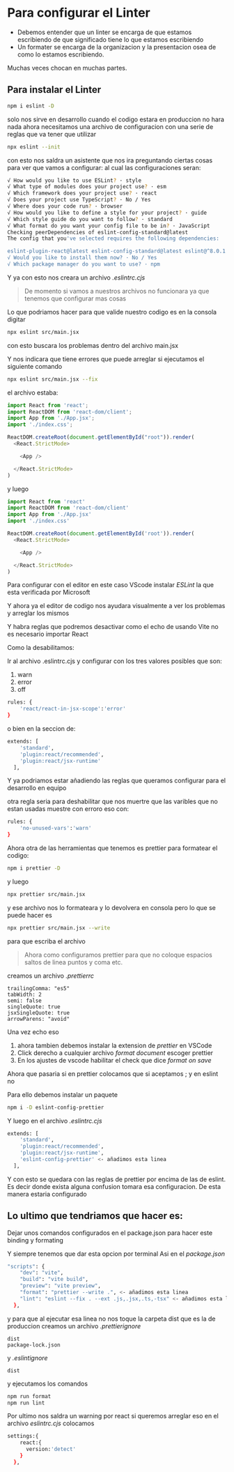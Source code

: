 # Para configurar el Linter

- Debemos entender que un linter se encarga de que estamos escribiendo de que significado tiene lo que estamos escribiendo
- Un formater se encarga de la organizacion y la presentacion osea de como lo estamos escribiendo.

Muchas veces chocan en muchas partes.

## Para instalar el Linter

```bash
npm i eslint -D
```

solo nos sirve en desarrollo cuando el codigo estara en produccion no hara nada
ahora necesitamos una archivo de configuracion con una serie de reglas que va tener que utilizar

```bash
npx eslint --init
```

con esto nos saldra un asistente que nos ira preguntando ciertas cosas para ver que vamos a configurar:
al cual las configuraciones seran:

```bash
√ How would you like to use ESLint? · style
√ What type of modules does your project use? · esm
√ Which framework does your project use? · react
√ Does your project use TypeScript? · No / Yes
√ Where does your code run? · browser
√ How would you like to define a style for your project? · guide
√ Which style guide do you want to follow? · standard
√ What format do you want your config file to be in? · JavaScript
Checking peerDependencies of eslint-config-standard@latest
The config that you've selected requires the following dependencies:

eslint-plugin-react@latest eslint-config-standard@latest eslint@^8.0.1 eslint-plugin-import@^2.25.2 eslint-plugin-n@^15.0.0 || ^16.0.0  eslint-plugin-promise@^6.0.0
√ Would you like to install them now? · No / Yes
√ Which package manager do you want to use? · npm
```

Y ya con esto nos creara un archivo _.eslintrc.cjs_

> De momento si vamos a nuestros archivos no funcionara ya que tenemos que configurar mas cosas

Lo que podriamos hacer para que valide nuestro codigo es en la consola digitar

```bash
npx eslint src/main.jsx
```

con esto buscara los problemas dentro del archivo main.jsx

Y nos indicara que tiene errores que puede arreglar si ejecutamos el siguiente comando

```bash
npx eslint src/main.jsx --fix
```

el archivo estaba:

```javascript
import React from 'react';
import ReactDOM from 'react-dom/client';
import App from './App.jsx';
import './index.css';

ReactDOM.createRoot(document.getElementById("root")).render(
  <React.StrictMode>

    <App />

  </React.StrictMode>
)
```

y luego

```javascript
import React from 'react'
import ReactDOM from 'react-dom/client'
import App from './App.jsx'
import './index.css'

ReactDOM.createRoot(document.getElementById('root')).render(
  <React.StrictMode>

    <App />

  </React.StrictMode>
)
```

Para configurar con el editor en este caso VScode instalar _ESLint_ la que esta verificada por Microsoft

Y ahora ya el editor de codigo nos ayudara visualmente a ver los problemas y arreglar los mismos

Y habra reglas que podremos desactivar como el echo de usando Vite no es necesario importar React

Como la desabilitamos:

Ir al archivo .eslintrc.cjs y configurar con los tres valores posibles que son:

1. warn
2. error
3. off

```bash
rules: {
    'react/react-in-jsx-scope':'error'
}
```

o bien en la seccion de:

```bash
extends: [
    'standard',
    'plugin:react/recommended',
    'plugin:react/jsx-runtime'
  ],
```

Y ya podriamos estar añadiendo las reglas que queramos configurar para el desarrollo en equipo

otra regla seria para deshabilitar que nos muertre que las varibles que no estan usadas muestre con erroro eso con:

```bash
rules: {
    'no-unused-vars':'warn'
}
```

Ahora otra de las herramientas que tenemos es prettier para formatear el codigo:

```bash
npm i prettier -D
```

y luego

```bash
npx prettier src/main.jsx
```

y ese archivo nos lo formateara y lo devolvera en consola pero lo que se puede hacer es

```bash
npx prettier src/main.jsx --write
```

para que escriba el archivo

> Ahora como configuramos prettier para que no coloque espacios saltos de linea puntos y coma etc.

creamos un archivo _.prettierrc_

```
trailingComma: "es5"
tabWidth: 2
semi: false
singleQuote: true
jsxSingleQuote: true
arrowParens: "avoid"
```

Una vez echo eso

1. ahora tambien debemos instalar la extension de _prettier_ en VSCode
2. Click derecho a cualquier archivo _format document_ escoger prettier
3. En los ajustes de vscode habilitar el check que dice _format on save_

Ahora que pasaria si en prettier colocamos que si aceptamos ; y en eslint no

Para ello debemos instalar un paquete

```bash
npm i -D eslint-config-prettier
```

Y luego en el archivo _.eslintrc.cjs_

```bash
extends: [
    'standard',
    'plugin:react/recommended',
    'plugin:react/jsx-runtime',
    'eslint-config-prettier' <- añadimos esta linea
  ],
```

Y con esto se quedara con las reglas de prettier por encima de las de eslint.
Es decir donde exista alguna confusion tomara esa configuracion.
De esta manera estaria configurado

## Lo ultimo que tendriamos que hacer es:

Dejar unos comandos configurados en el package.json para hacer este binding y formating

Y siempre tenemos que dar esta opcion por terminal
Asi en el _package.json_

```bash
"scripts": {
    "dev": "vite",
    "build": "vite build",
    "preview": "vite preview",
    "format": "prettier --write .", <- añadimos esta linea
    "lint": "eslint --fix . --ext .js,.jsx,.ts,-tsx" <- añadimos esta linea
  },
```

y para que al ejecutar esa linea no nos toque la carpeta dist que es la de produccion creamos un archivo _.prettierignore_

```
dist
package-lock.json
```

y _.eslintignore_

```
dist
```

y ejecutamos los comandos

```bash
npm run format
npm run lint
```

Por ultimo nos saldra un warning por react si queremos arreglar eso en el archivo _eslintrc.cjs_
colocamos

```bash
settings:{
    react:{
      version:'detect'
    }
  },
```
